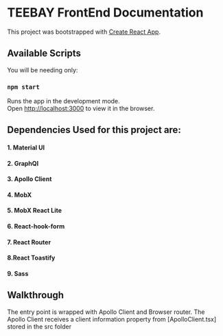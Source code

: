 # TEEBAY FrontEnd Documentation

This project was bootstrapped with [Create React App](https://github.com/facebook/create-react-app).

## Available Scripts

You will be needing only:

### `npm start`

Runs the app in the development mode.\
Open [http://localhost:3000](http://localhost:3000) to view it in the browser.

## Dependencies Used for this project are:

#### 1. Material UI

#### 2. GraphQl

#### 3. Apollo Client

#### 4. MobX

#### 5. MobX React Lite

#### 6. React-hook-form

#### 7. React Router

#### 8.React Toastify

#### 9. Sass

## Walkthrough

The entry point is wrapped with Apollo Client and Browser router.
The Apollo Client receives a client information property from [ApolloClient.tsx] stored in the src folder
